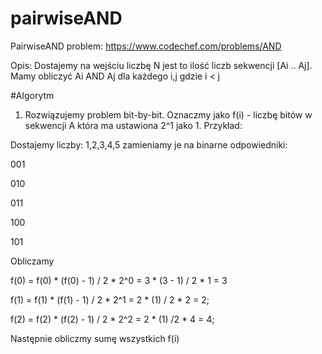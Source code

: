 # pairwiseAND

PairwiseAND problem: https://www.codechef.com/problems/AND

Opis: 
Dostajemy na wejściu liczbę N jest to ilość liczb sekwencji [Ai .. Aj]. Mamy obliczyć Ai AND Aj dla każdego i,j gdzie i < j

#Algorytm
1. Rozwiązujemy problem bit-by-bit. Oznaczmy jako f(i) - liczbę bitów w sekwencji A która ma ustawiona 2^1 jako 1. Przykład:

Dostajemy liczby: 1,2,3,4,5 zamieniamy je na binarne odpowiedniki:

001

010

011

100

101

Obliczamy 

f(0) = f(0) * (f(0) - 1) / 2 * 2^0 = 3 * (3 - 1) / 2 * 1 = 3

f(1) = f(1) * (f(1) - 1) / 2 * 2^1 = 2 * (1) / 2 * 2 = 2;

f(2) = f(2) * (f(2) - 1) / 2 * 2^2 = 2 * (1) /2 * 4 = 4; 

Następnie obliczmy sumę wszystkich f(i)